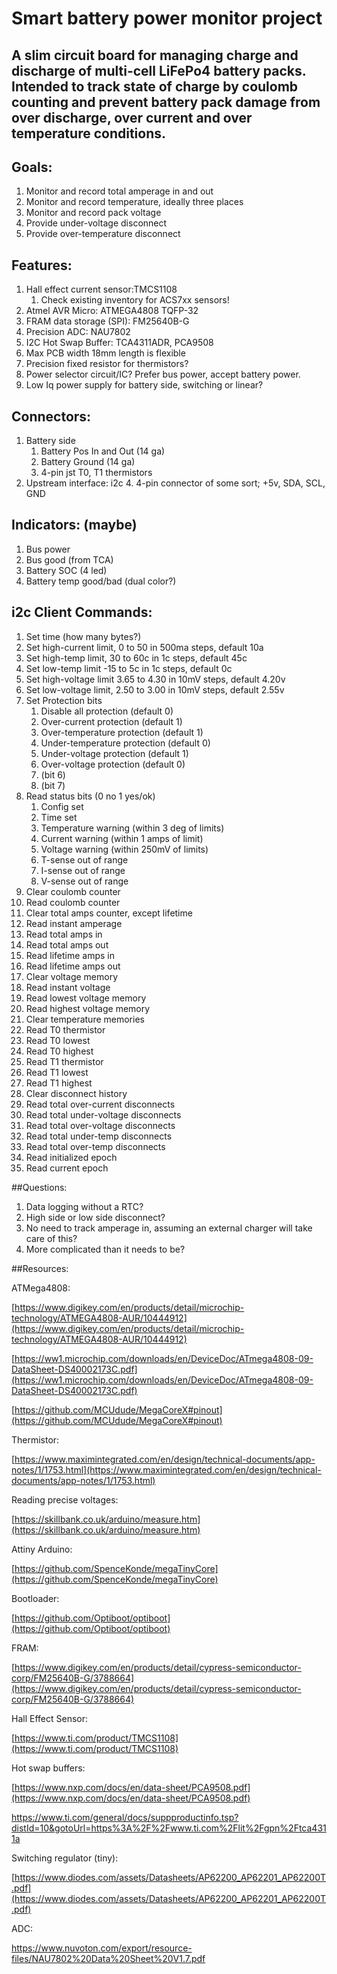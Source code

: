 # Smart battery power monitor project

## A slim circuit board for managing charge and discharge of multi-cell LiFePo4 battery packs. Intended to track state of charge by coulomb counting and prevent battery pack damage from over discharge, over current and over temperature conditions.


## Goals:
1. Monitor and record total amperage in and out
2. Monitor and record temperature, ideally three places
3. Monitor and record pack voltage
4. Provide under-voltage disconnect 
5. Provide over-temperature disconnect

## Features:
1. Hall effect current sensor:TMCS1108
    1. Check existing inventory for ACS7xx sensors!
2. Atmel AVR Micro: ATMEGA4808 TQFP-32
3. FRAM data storage (SPI): FM25640B-G
4. Precision ADC: NAU7802
5. I2C Hot Swap Buffer: TCA4311ADR, PCA9508
6. Max PCB width 18mm length is flexible
7. Precision fixed resistor for thermistors?
8. Power selector circuit/IC? Prefer bus power, accept battery power.
9. Low Iq power supply for battery side, switching or linear?


## Connectors:
1. Battery side
    1. Battery Pos In and Out (14 ga)
    2. Battery Ground (14 ga)
    3. 4-pin jst T0, T1 thermistors
2. Upstream interface: i2c
    4. 4-pin connector of some sort; +5v, SDA, SCL, GND

## Indicators: (maybe)
1. Bus power
2. Bus good (from TCA)
3. Battery SOC (4 led) 
4. Battery temp good/bad (dual color?)

## i2c Client Commands:
1. Set time (how many bytes?)
2. Set high-current limit, 0 to 50 in 500ma steps, default 10a
3. Set high-temp limit, 30 to 60c in 1c steps, default 45c
4. Set low-temp limit -15 to 5c in 1c steps, default 0c
5. Set high-voltage limit 3.65 to 4.30 in 10mV steps, default 4.20v
6. Set low-voltage limit, 2.50 to 3.00 in 10mV steps, default 2.55v
7. Set Protection bits
    1. Disable all protection (default 0)
    2. Over-current protection (default 1)
    3. Over-temperature protection (default 1)
    4. Under-temperature protection (default 0)
    5. Under-voltage protection (default 1)
    6. Over-voltage protection (default 0)
    7. (bit 6)
    8. (bit 7)
8. Read status bits (0 no 1 yes/ok)
    1. Config set 
    2. Time set
    3. Temperature warning (within 3 deg of limits)
    4. Current warning (within 1 amps of limit)
    5. Voltage warning (within 250mV of limits)
    6. T-sense out of range
    7. I-sense out of range
    8. V-sense out of range
9. Clear coulomb counter
10. Read coulomb counter
11. Clear total amps counter, except lifetime
12. Read instant amperage
13. Read total amps in
14. Read total amps out
15. Read lifetime amps in
16. Read lifetime amps out
17. Clear voltage memory
18. Read instant voltage
19. Read lowest voltage memory
20. Read highest voltage memory
21. Clear temperature memories
22. Read T0 thermistor
23. Read T0 lowest
24. Read T0 highest
25. Read T1 thermistor
26. Read T1 lowest
27. Read T1 highest
28. Clear disconnect history
29. Read total over-current disconnects
30. Read total under-voltage disconnects
31. Read total over-voltage disconnects
32. Read total under-temp disconnects
33. Read total over-temp disconnects
34. Read initialized epoch
35. Read current epoch

##Questions: 
1. Data logging without a RTC?
2. High side or low side disconnect?
3. No need to track amperage in, assuming an external charger will take care of this?
4. More complicated than it needs to be?

##Resources:

ATMega4808:

[https://www.digikey.com/en/products/detail/microchip-technology/ATMEGA4808-AUR/10444912](https://www.digikey.com/en/products/detail/microchip-technology/ATMEGA4808-AUR/10444912)

[https://ww1.microchip.com/downloads/en/DeviceDoc/ATmega4808-09-DataSheet-DS40002173C.pdf](https://ww1.microchip.com/downloads/en/DeviceDoc/ATmega4808-09-DataSheet-DS40002173C.pdf)

[https://github.com/MCUdude/MegaCoreX#pinout](https://github.com/MCUdude/MegaCoreX#pinout)

Thermistor:  

[https://www.maximintegrated.com/en/design/technical-documents/app-notes/1/1753.html](https://www.maximintegrated.com/en/design/technical-documents/app-notes/1/1753.html)

Reading precise voltages:

[https://skillbank.co.uk/arduino/measure.htm](https://skillbank.co.uk/arduino/measure.htm)

Attiny Arduino:

[https://github.com/SpenceKonde/megaTinyCore](https://github.com/SpenceKonde/megaTinyCore)

Bootloader:

[https://github.com/Optiboot/optiboot](https://github.com/Optiboot/optiboot)

FRAM:

[https://www.digikey.com/en/products/detail/cypress-semiconductor-corp/FM25640B-G/3788664](https://www.digikey.com/en/products/detail/cypress-semiconductor-corp/FM25640B-G/3788664)

Hall Effect Sensor:

[https://www.ti.com/product/TMCS1108](https://www.ti.com/product/TMCS1108)

Hot swap buffers:

[https://www.nxp.com/docs/en/data-sheet/PCA9508.pdf](https://www.nxp.com/docs/en/data-sheet/PCA9508.pdf)

https://www.ti.com/general/docs/suppproductinfo.tsp?distId=10&gotoUrl=https%3A%2F%2Fwww.ti.com%2Flit%2Fgpn%2Ftca4311a

Switching regulator (tiny):

[https://www.diodes.com/assets/Datasheets/AP62200_AP62201_AP62200T.pdf](https://www.diodes.com/assets/Datasheets/AP62200_AP62201_AP62200T.pdf)

ADC:

https://www.nuvoton.com/export/resource-files/NAU7802%20Data%20Sheet%20V1.7.pdf
